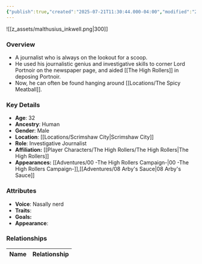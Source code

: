 ```yaml
---
{"publish":true,"created":"2025-07-21T11:30:44.000-04:00","modified":"2025-10-03T09:48:55.618-04:00","published":"2025-10-03T09:48:55.618-04:00","cssclasses":"","Age":"32","Ancestry":["Human"],"Gender":"Male","Location":["[[Scrimshaw City]]"],"Role":["Investigative Journalist"],"Affiliation":["[[Player Characters/The High Rollers/The High Rollers]]"],"Appearances":["[[00 -The High Rollers Campaign-]]","[[08 Arby's Sauce|08 Arby's Sauce]]"]}
---
```



![[z_assets/malthusius_inkwell.png|300]]

### Overview
- A journalist who is always on the lookout for a scoop.
- He used his journalistic genius and investigative skills to corner Lord Portnoir on the newspaper page, and aided [[The High Rollers]] in deposing Portnoir.
- Now, he can often be found hanging around [[Locations/The Spicy Meatball]].

### Key Details
- **Age**: 32
- **Ancestry**: Human
- **Gender**: Male
- **Location**: [[Locations/Scrimshaw City\|Scrimshaw City]]
- **Role**: Investigative Journalist
- **Affiliation:** [[Player Characters/The High Rollers/The High Rollers\|The High Rollers]]
- **Appearances:** [[Adventures/00 -The High Rollers Campaign-\|00 -The High Rollers Campaign-]],[[Adventures/08 Arby's Sauce\|08 Arby's Sauce]]

### Attributes
- **Voice**: Nasally nerd
- **Traits**: 
- **Goals:** 
- **Appearance**: 

### Relationships

| Name  | Relationship |
| ----- | ------------ |
